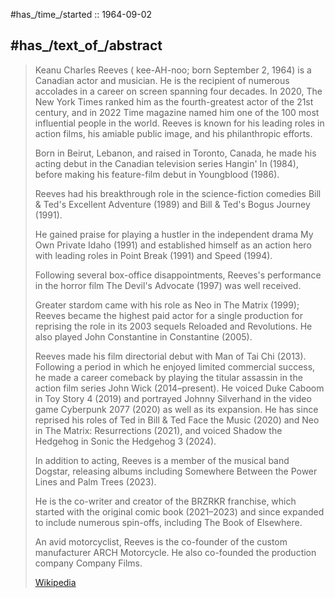 ﻿---
aliases:
- "Keanu Reeves"
- "Keanu Charles Reeves"
---

#has_/time_/started :: 1964-09-02 


## #has_/text_of_/abstract 

> Keanu Charles Reeves ( kee-AH-noo; born September 2, 1964) is a Canadian actor and musician. 
> He is the recipient of numerous accolades in a career on screen spanning four decades. 
> In 2020, The New York Times ranked him as the fourth-greatest actor of the 21st century, 
> and in 2022 Time magazine named him one of the 100 most influential people in the world. 
> Reeves is known for his leading roles in action films, his amiable public image, and his philanthropic efforts.
>
> Born in Beirut, Lebanon, and raised in Toronto, Canada, 
> he made his acting debut in the Canadian television series Hangin' In (1984), 
> before making his feature-film debut in Youngblood (1986). 
> 
> Reeves had his breakthrough role in the science-fiction comedies Bill & Ted's Excellent Adventure (1989) 
> and Bill & Ted's Bogus Journey (1991). 
> 
> He gained praise for playing a hustler in the independent drama My Own Private Idaho (1991) 
> and established himself as an action hero with leading roles in Point Break (1991) and Speed (1994). 
> 
> Following several box-office disappointments, 
> Reeves's performance in the horror film The Devil's Advocate (1997) was well received. 
> 
> Greater stardom came with his role as  Neo in The Matrix (1999); 
> Reeves became the highest paid actor for a single production 
> for reprising the role in its 2003 sequels Reloaded and Revolutions. 
> He also played John Constantine in Constantine (2005). 
>
> Reeves made his film directorial debut with Man of Tai Chi (2013). 
> Following a period in which he enjoyed limited commercial success, 
> he made a career comeback by playing the titular assassin in the action film series John Wick (2014–present). 
> He voiced Duke Caboom in Toy Story 4 (2019) 
> and portrayed Johnny Silverhand in the video game Cyberpunk 2077 (2020) as well as its expansion. 
> He has since reprised his roles of Ted in Bill & Ted Face the Music (2020) 
> and Neo in The Matrix: Resurrections (2021), 
> and voiced Shadow the Hedgehog in Sonic the Hedgehog 3 (2024).
>
> In addition to acting, Reeves is a member of the musical band Dogstar, 
> releasing albums including Somewhere Between the Power Lines and Palm Trees (2023). 
> 
> He is the co-writer and creator of the BRZRKR franchise, 
> which started with the original comic book (2021–2023) 
> and since expanded to include numerous spin-offs, including The Book of Elsewhere. 
> 
> An avid motorcyclist, Reeves is the co-founder of the custom manufacturer ARCH Motorcycle. 
> He also co-founded the production company Company Films.
>
> [Wikipedia](https://en.wikipedia.org/wiki/Keanu%20Reeves) 




